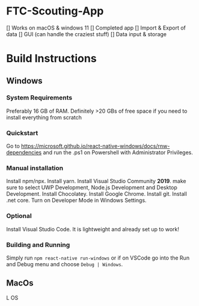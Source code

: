 # FTC-Scouting-App

[] Works on macOS & windows 11
[] Completed app
[] Import & Export of data
[] GUI (can handle the craziest stuff)
[] Data input & storage

# Build Instructions

## Windows

### System Requirements

Preferably 16 GB of RAM.
Definitely >20 GBs of free space if you need to install everything from scratch

### Quickstart

Go to https://microsoft.github.io/react-native-windows/docs/rnw-dependencies and run the .ps1 on Powershell with Administrator Privileges.

### Manual installation

Install npm/npx.
Install yarn.
Install Visual Studio Community **2019**. make sure to select UWP Development, Node.js Development and Desktop Development.
Install Chocolatey.
Install Google Chrome.
Install git.
Install .net core.
Turn on Developer Mode in Windows Settings.


### Optional

Install Visual Studio Code. It is lightweight and already set up to work!

### Building and Running

Simply run 
```npm react-native run-windows```
or if on VSCode go into the Run and Debug menu and choose `Debug | Windows`.

## MacOs

L OS




